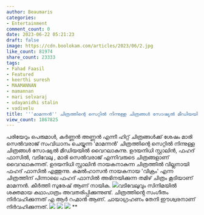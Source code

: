 ```yaml
---
author: Beaumaris
categories:
- Entertainment
comment_count: 0
date: 2023-06-22 05:21:23
draft: false
image: https://cdn.boolokam.com/articles/2023/06/2.jpg
like_count: 81974
share_count: 23333
tags:
- Fahad Faasil
- Featured
- keerthi suresh
- MAAMANNAN
- mamannan
- mari selvaraj
- udayanidhi stalin
- vadivelu
title: '''മാമന്നൻ'' ചിത്രത്തിന്റെ സെറ്റിൽ നിന്നുള്ള ചിത്രങ്ങൾ സോഷ്യൽ മീഡിയയിൽ വൈറലാകുന്നു'
view_count: 1867825
---
```


പരിയേറും പെരുമാൾ, കർണ്ണൻ അണ്ണൻ എന്നീ ഹിറ്റ് ചിത്രങ്ങൾക്ക് ശേഷം മാരി സെൽവരാജ് സംവിധാനം ചെയ്യുന്ന 'മാമന്നൻ' ചിത്രത്തിന്റെ സെറ്റിൽ നിന്നുള്ള ചിത്രങ്ങൾ സോഷ്യൽ മീഡിയയിൽ വൈറലാകുന്നു. ഉദയനിധി സ്റ്റാലിൻ, ഫഹദ് ഫാസിൽ, വടിവേലു , മാരി സെൽവരാജ് എന്നിവരുടെ ചിത്രങ്ങളാണ് വൈറലാകുന്നത്. [](https://cdn.boolokam.com/articles/2023/06/1.jpg)ഉദയനിധി സ്റ്റാലിൻ നായകനാകുന്ന ചിത്രത്തിൽ വില്ലനായി ഫഹദ് ഫാസിൽ എത്തുന്നു. കമല്‍ഹാസൻ നായകനായ 'വിക്രം' എന്ന ചിത്രത്തിന് പിന്നാലെ ഫഹദ് ഫാസിൽ അഭിനയിക്കുന്ന തമിഴ് ചിത്രം കൂടിയാണ് മാമന്നൻ. കീർത്തി സുരേഷ് ആണ് നായിക. [![](https://cdn.boolokam.com/articles/2023/06/2.jpg)](https://cdn.boolokam.com/articles/2023/06/2.jpg)വടിവേലുവും സിനിമയിൽ ശക്തമായ കഥാപാത്രം അവതരിപ്പിക്കുന്നുണ്ട്. ചിത്രത്തിൻ്റെ സംഗീതം നിർവഹിക്കുന്നത് എ ആർ റഹ്മാൻ ആണ്. ചായാഗ്രഹണം തേനി ഈശ്വരനാണ് നിർവഹിക്കുന്നത്. [![](https://cdn.boolokam.com/articles/2023/06/3.jpg)](https://cdn.boolokam.com/articles/2023/06/3.jpg) [![](https://cdn.boolokam.com/articles/2023/06/ddffff-2-1024x686.jpg)](https://cdn.boolokam.com/articles/2023/06/ddffff-2.jpg) [![](https://cdn.boolokam.com/articles/2023/06/qdffff-1024x768.webp)](https://cdn.boolokam.com/articles/2023/06/qdffff.webp) **